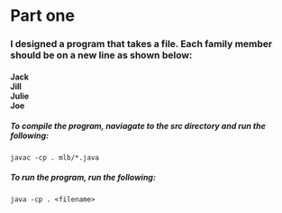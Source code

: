 # Part one

### I designed a program that takes a file. Each family member should be on a new line as shown below:

#### Jack<br/> Jill<br/> Julie<br/> Joe<br/>

##### To compile the program, naviagate to the src directory and run the following:

```javac -cp . mlb/*.java```

##### To run the program, run the following:

```java -cp . <filename>```
